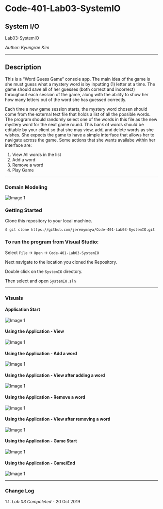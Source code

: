 # Code-401-Lab03-SystemIO

## System I/O

Lab03-SystemIO

*Author: Kyungrae Kim*

----

## Description
This is a “Word Guess Game” console app. The main idea of the game is she must guess what a mystery word is by inputting (1) letter at a time. The game should save all of her guesses (both correct and incorrect) throughout each session of the game, along with the ability to show her how many letters out of the word she has guessed correctly.

Each time a new game session starts, the mystery word chosen should come from the external text file that holds a list of all the possible words. The program should randomly select one of the words in this file as the new mystery word for the next game round. This bank of words should be editable by your client so that she may view, add, and delete words as she wishes. She expects the game to have a simple interface that allows her to navigate across the game. Some actions that she wants availabe within her interface are:

1. View All words in the list
2. Add a word
3. Remove a word
4. Play Game

---

### Domain Modeling
![Image 1](https://github.com/jeremymaya/Code-401-Lab03-SystemIO/blob/master/Screenshots/Domain.JPG)

### Getting Started
Clone this repository to your local machine.

```
$ git clone https://github.com/jeremymaya/Code-401-Lab03-SystemIO.git
```

### To run the program from Visual Studio:
Select ```File``` -> ```Open``` -> ```Code-401-Lab03-SystemIO```

Next navigate to the location you cloned the Repository.

Double click on the ```SystemIO``` directory.

Then select and open ```SystemIO.sln```

---

### Visuals
#### Application Start
![Image 1](https://github.com/jeremymaya/Code-401-Lab03-SystemIO/blob/master/Screenshots/Menu.JPG)
#### Using the Application - View
![Image 1](https://github.com/jeremymaya/Code-401-Lab03-SystemIO/blob/master/Screenshots/View.JPG)
#### Using the Application - Add a word
![Image 1](https://github.com/jeremymaya/Code-401-Lab03-SystemIO/blob/master/Screenshots/Add.JPG)
#### Using the Application - View after adding a word
![Image 1](https://github.com/jeremymaya/Code-401-Lab03-SystemIO/blob/master/Screenshots/Add2.JPG)
#### Using the Application - Remove a word
![Image 1](https://github.com/jeremymaya/Code-401-Lab03-SystemIO/blob/master/Screenshots/Remove.JPG)
#### Using the Application - View after removing a word
![Image 1](https://github.com/jeremymaya/Code-401-Lab03-SystemIO/blob/master/Screenshots/Remove2.JPG)
#### Using the Application - Game Start
![Image 1](https://github.com/jeremymaya/Code-401-Lab03-SystemIO/blob/master/Screenshots/Game.JPG)
#### Using the Application - Game/End
![Image 1](https://github.com/jeremymaya/Code-401-Lab03-SystemIO/blob/master/Screenshots/Win.JPG)

---

### Change Log
1.1: *Lab 03 Compeleted* - 20 Oct 2019
